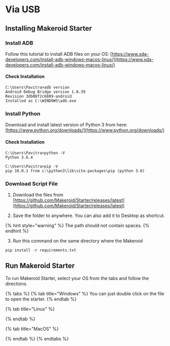 # Via USB

## Installing Makeroid Starter

### Install ADB

Follow this tutorial to install ADB files on your OS: [https://www.xda-developers.com/install-adb-windows-macos-linux/](https://www.xda-developers.com/install-adb-windows-macos-linux/)

#### Check Installation

```text
C:\Users\Pavitra>adb version
Android Debug Bridge version 1.0.39
Revision 3db08f2c6889-android
Installed as C:\WINDOWS\adb.exe
```

### Install Python

Download and install latest version of Python 3 from here: [https://www.python.org/downloads/](https://www.python.org/downloads/)

#### Check Installation

```text
C:\Users\Pavitra>python -V
Python 3.6.4
```

```text
C:\Users\Pavitra>pip -V
pip 10.0.1 from c:\python3\lib\site-packages\pip (python 3.6)
```

### Download Script File

1. Download the files from [https://github.com/Makeroid/Starter/releases/latest](https://github.com/Makeroid/Starter/releases/latest)

2. Save the folder to anywhere. You can also add it to Desktop as shortcut. 

{% hint style="warning" %}
The path should not contain spaces.
{% endhint %}

3. Run this command on the same directory where the Makeroid

```text
pip install -r requirements.txt
```

## Run Makeroid Starter

To run Makeroid Starter, select your OS from the tabs and follow the directions.

{% tabs %}
{% tab title="Windows" %}
You can just double click on the file to open the starter.
{% endtab %}

{% tab title="Linux" %}

{% endtab %}

{% tab title="MacOS" %}

{% endtab %}
{% endtabs %}



